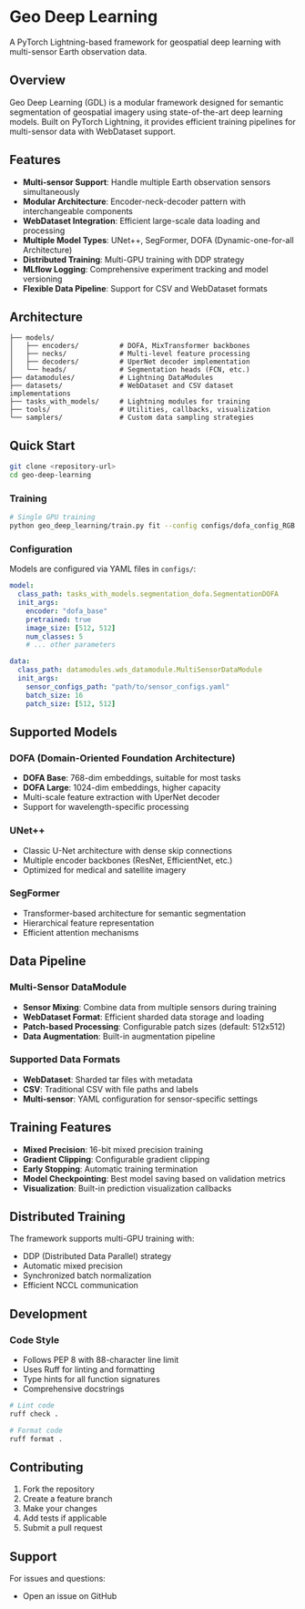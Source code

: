# Geo Deep Learning

A PyTorch Lightning-based framework for geospatial deep learning with multi-sensor Earth observation data.

## Overview

Geo Deep Learning (GDL) is a modular framework designed for semantic segmentation of geospatial imagery using state-of-the-art deep learning models. Built on PyTorch Lightning, it provides efficient training pipelines for multi-sensor data with WebDataset support.

## Features

- **Multi-sensor Support**: Handle multiple Earth observation sensors simultaneously
- **Modular Architecture**: Encoder-neck-decoder pattern with interchangeable components
- **WebDataset Integration**: Efficient large-scale data loading and processing
- **Multiple Model Types**: UNet++, SegFormer, DOFA (Dynamic-one-for-all Architecture)
- **Distributed Training**: Multi-GPU training with DDP strategy
- **MLflow Logging**: Comprehensive experiment tracking and model versioning
- **Flexible Data Pipeline**: Support for CSV and WebDataset formats

## Architecture

```
├── models/
│   ├── encoders/          # DOFA, MixTransformer backbones
│   ├── necks/             # Multi-level feature processing
│   ├── decoders/          # UperNet decoder implementation
│   └── heads/             # Segmentation heads (FCN, etc.)
├── datamodules/           # Lightning DataModules
├── datasets/              # WebDataset and CSV dataset implementations
├── tasks_with_models/     # Lightning modules for training
├── tools/                 # Utilities, callbacks, visualization
└── samplers/              # Custom data sampling strategies
```

## Quick Start

```bash
git clone <repository-url>
cd geo-deep-learning
```

### Training

```bash
# Single GPU training
python geo_deep_learning/train.py fit --config configs/dofa_config_RGB.yaml
```

### Configuration

Models are configured via YAML files in `configs/`:

```yaml
model:
  class_path: tasks_with_models.segmentation_dofa.SegmentationDOFA
  init_args:
    encoder: "dofa_base"
    pretrained: true
    image_size: [512, 512]
    num_classes: 5
    # ... other parameters

data:
  class_path: datamodules.wds_datamodule.MultiSensorDataModule
  init_args:
    sensor_configs_path: "path/to/sensor_configs.yaml"
    batch_size: 16
    patch_size: [512, 512]
```

## Supported Models

### DOFA (Domain-Oriented Foundation Architecture)
- **DOFA Base**: 768-dim embeddings, suitable for most tasks
- **DOFA Large**: 1024-dim embeddings, higher capacity
- Multi-scale feature extraction with UperNet decoder
- Support for wavelength-specific processing

### UNet++
- Classic U-Net architecture with dense skip connections
- Multiple encoder backbones (ResNet, EfficientNet, etc.)
- Optimized for medical and satellite imagery

### SegFormer
- Transformer-based architecture for semantic segmentation
- Hierarchical feature representation
- Efficient attention mechanisms

## Data Pipeline

### Multi-Sensor DataModule
- **Sensor Mixing**: Combine data from multiple sensors during training
- **WebDataset Format**: Efficient sharded data storage and loading
- **Patch-based Processing**: Configurable patch sizes (default: 512x512)
- **Data Augmentation**: Built-in augmentation pipeline

### Supported Data Formats
- **WebDataset**: Sharded tar files with metadata
- **CSV**: Traditional CSV with file paths and labels
- **Multi-sensor**: YAML configuration for sensor-specific settings

## Training Features

- **Mixed Precision**: 16-bit mixed precision training
- **Gradient Clipping**: Configurable gradient clipping
- **Early Stopping**: Automatic training termination
- **Model Checkpointing**: Best model saving based on validation metrics
- **Visualization**: Built-in prediction visualization callbacks

## Distributed Training

The framework supports multi-GPU training with:
- DDP (Distributed Data Parallel) strategy
- Automatic mixed precision
- Synchronized batch normalization
- Efficient NCCL communication

## Development

### Code Style
- Follows PEP 8 with 88-character line limit
- Uses Ruff for linting and formatting
- Type hints for all function signatures
- Comprehensive docstrings

```bash
# Lint code
ruff check .

# Format code
ruff format .
```

## Contributing

1. Fork the repository
2. Create a feature branch
3. Make your changes
4. Add tests if applicable
5. Submit a pull request

## Support

For issues and questions:
- Open an issue on GitHub
